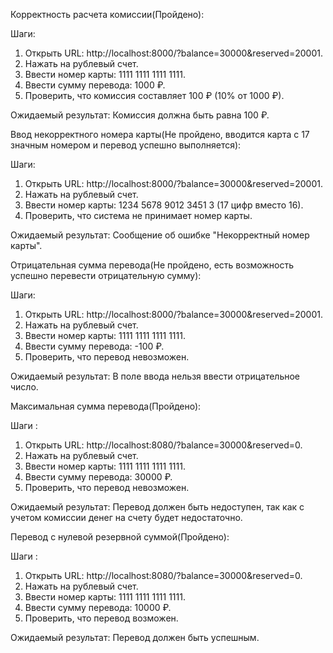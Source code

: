 ﻿Корректность расчета комиссии(Пройдено):

Шаги:

1) Открыть URL: http://localhost:8000/?balance=30000&reserved=20001.
2) Нажать на рублевый счет.
3) Ввести номер карты: 1111 1111 1111 1111.
4) Ввести сумму перевода: 1000 ₽.
5) Проверить, что комиссия составляет 100 ₽ (10% от 1000 ₽).

Ожидаемый результат: Комиссия должна быть равна 100 ₽.



Ввод некорректного номера карты(Не пройдено, вводится карта с 17 значным номером и перевод успешно выполняется):

Шаги:

1) Открыть URL: http://localhost:8000/?balance=30000&reserved=20001.
2) Нажать на рублевый счет. 
3) Ввести номер карты: 1234 5678 9012 3451 3 (17 цифр вместо 16). 
4) Проверить, что система не принимает номер карты.

Ожидаемый результат: Сообщение об ошибке "Некорректный номер карты".



Отрицательная сумма перевода(Не пройдено, есть возможность успешно перевести отрицательную сумму):

Шаги:

1) Открыть URL: http://localhost:8000/?balance=30000&reserved=20001.
2) Нажать на рублевый счет.
3) Ввести номер карты: 1111 1111 1111 1111.
4) Ввести сумму перевода: -100 ₽.
5) Проверить, что перевод невозможен.

Ожидаемый результат: В поле ввода нельзя ввести отрицательное число.



Максимальная сумма перевода(Пройдено):

Шаги :

1) Открыть URL: http://localhost:8080/?balance=30000&reserved=0.
2) Нажать на рублевый счет.
3) Ввести номер карты: 1111 1111 1111 1111.
4) Ввести сумму перевода: 30000 ₽.
5) Проверить, что перевод невозможен.

Ожидаемый результат: Перевод должен быть недоступен, так как с учетом комиссии денег на счету будет недостаточно.



Перевод с нулевой резервной суммой(Пройдено):

Шаги :

1) Открыть URL: http://localhost:8080/?balance=30000&reserved=0.
2) Нажать на рублевый счет.
3) Ввести номер карты: 1111 1111 1111 1111.
4) Ввести сумму перевода: 10000 ₽.
5) Проверить, что перевод возможен.

Ожидаемый результат: Перевод должен быть успешным.
